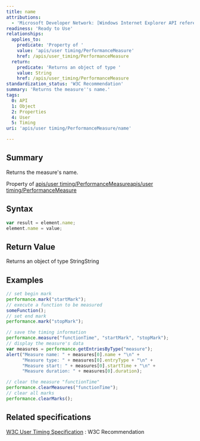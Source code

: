 ```yaml
---
title: name
attributions:
  - 'Microsoft Developer Network: [Windows Internet Explorer API reference Article](http://msdn.microsoft.com/en-us/library/ie/hh828809%28v=vs.85%29.aspx)'
readiness: 'Ready to Use'
relationships:
  applies_to:
    predicate: 'Property of '
    value: 'apis/user timing/PerformanceMeasure'
    href: /apis/user_timing/PerformanceMeasure
  return:
    predicate: 'Returns an object of type '
    value: String
    href: /apis/user_timing/PerformanceMeasure
standardization_status: 'W3C Recommendation'
summary: 'Returns the measure''s name.'
tags:
  0: API
  1: Object
  2: Properties
  4: User
  5: Timing
uri: 'apis/user timing/PerformanceMeasure/name'

---
```

## <span>Summary</span>

Returns the measure's name.

Property of [apis/user timing/PerformanceMeasure](/apis/user_timing/PerformanceMeasure)[apis/user timing/PerformanceMeasure](/apis/user_timing/PerformanceMeasure)

## <span>Syntax</span>

``` js
var result = element.name;
element.name = value;
```

## <span>Return Value</span>

Returns an object of type StringString

## <span>Examples</span>

``` js
// set begin mark
performance.mark("startMark");
// execute a function to be measured
someFunction();
// set end mark
performance.mark("stopMark");

// save the timing information
performance.measure("functionTime", "startMark", "stopMark");
// display the measure's data
var measures = performance.getEntriesByType("measure");
alert("Measure name: " + measures[0].name + "\n" +
      "Measure type: " + measures[0].entryType + "\n" +
      "Measure start: " + measures[0].startTime + "\n" +
      "Measure duration: " + measures[0].duration);

// clear the measure "functionTime"
performance.clearMeasures("functionTime");
// clear all marks
performance.clearMarks();
```

## <span>Related specifications</span>

[W3C User Timing Specification](http://www.w3.org/TR/user-timing/)
:   W3C Recommendation
